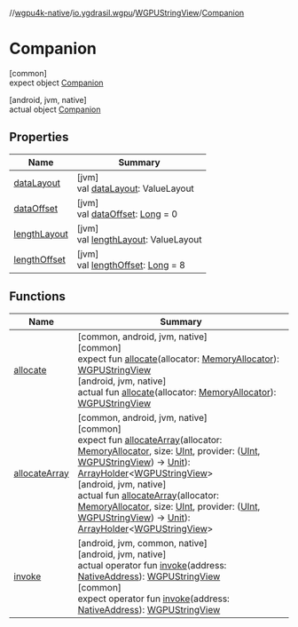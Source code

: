 //[wgpu4k-native](../../../../index.md)/[io.ygdrasil.wgpu](../../index.md)/[WGPUStringView](../index.md)/[Companion](index.md)

# Companion

[common]\
expect object [Companion](index.md)

[android, jvm, native]\
actual object [Companion](index.md)

## Properties

| Name | Summary |
|---|---|
| [dataLayout](data-layout.md) | [jvm]<br>val [dataLayout](data-layout.md): ValueLayout |
| [dataOffset](data-offset.md) | [jvm]<br>val [dataOffset](data-offset.md): [Long](https://kotlinlang.org/api/core/kotlin-stdlib/kotlin/-long/index.html) = 0 |
| [lengthLayout](length-layout.md) | [jvm]<br>val [lengthLayout](length-layout.md): ValueLayout |
| [lengthOffset](length-offset.md) | [jvm]<br>val [lengthOffset](length-offset.md): [Long](https://kotlinlang.org/api/core/kotlin-stdlib/kotlin/-long/index.html) = 8 |

## Functions

| Name | Summary |
|---|---|
| [allocate](allocate.md) | [common, android, jvm, native]<br>[common]<br>expect fun [allocate](allocate.md)(allocator: [MemoryAllocator](../../../ffi/-memory-allocator/index.md)): [WGPUStringView](../index.md)<br>[android, jvm, native]<br>actual fun [allocate](allocate.md)(allocator: [MemoryAllocator](../../../ffi/-memory-allocator/index.md)): [WGPUStringView](../index.md) |
| [allocateArray](allocate-array.md) | [common, android, jvm, native]<br>[common]<br>expect fun [allocateArray](allocate-array.md)(allocator: [MemoryAllocator](../../../ffi/-memory-allocator/index.md), size: [UInt](https://kotlinlang.org/api/core/kotlin-stdlib/kotlin/-u-int/index.html), provider: ([UInt](https://kotlinlang.org/api/core/kotlin-stdlib/kotlin/-u-int/index.html), [WGPUStringView](../index.md)) -&gt; [Unit](https://kotlinlang.org/api/core/kotlin-stdlib/kotlin/-unit/index.html)): [ArrayHolder](../../../ffi/-array-holder/index.md)&lt;[WGPUStringView](../index.md)&gt;<br>[android, jvm, native]<br>actual fun [allocateArray](allocate-array.md)(allocator: [MemoryAllocator](../../../ffi/-memory-allocator/index.md), size: [UInt](https://kotlinlang.org/api/core/kotlin-stdlib/kotlin/-u-int/index.html), provider: ([UInt](https://kotlinlang.org/api/core/kotlin-stdlib/kotlin/-u-int/index.html), [WGPUStringView](../index.md)) -&gt; [Unit](https://kotlinlang.org/api/core/kotlin-stdlib/kotlin/-unit/index.html)): [ArrayHolder](../../../ffi/-array-holder/index.md)&lt;[WGPUStringView](../index.md)&gt; |
| [invoke](invoke.md) | [android, jvm, common, native]<br>[android, jvm, native]<br>actual operator fun [invoke](invoke.md)(address: [NativeAddress](../../../ffi/-native-address/index.md)): [WGPUStringView](../index.md)<br>[common]<br>expect operator fun [invoke](invoke.md)(address: [NativeAddress](../../../ffi/-native-address/index.md)): [WGPUStringView](../index.md) |